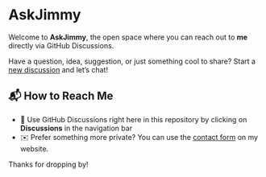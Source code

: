 # AskJimmy

Welcome to **AskJimmy**, the open space where you can reach out to **me** directly via GitHub Discussions.

Have a question, idea, suggestion, or just something cool to share? Start a [new discussion](https://github.com/JimmyPla6z/AskJimmy/discussions) and let’s chat!

## 📬 How to Reach Me
- 🧵 Use GitHub Discussions right here in this repository by clicking on **Discussions** in the navigation bar 
- ✉️ Prefer something more private? You can use the [contact form](https://jimmypla6z.github.io/#contact) on my website.

Thanks for dropping by!
